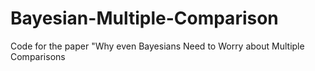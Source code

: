 # Bayesian-Multiple-Comparison
Code for the paper "Why even Bayesians Need to Worry about Multiple Comparisons
